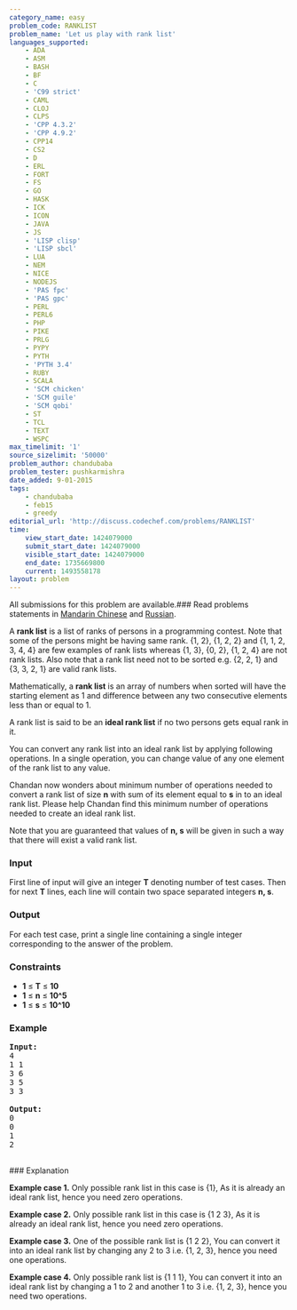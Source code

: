 ```yaml
---
category_name: easy
problem_code: RANKLIST
problem_name: 'Let us play with rank list'
languages_supported:
    - ADA
    - ASM
    - BASH
    - BF
    - C
    - 'C99 strict'
    - CAML
    - CLOJ
    - CLPS
    - 'CPP 4.3.2'
    - 'CPP 4.9.2'
    - CPP14
    - CS2
    - D
    - ERL
    - FORT
    - FS
    - GO
    - HASK
    - ICK
    - ICON
    - JAVA
    - JS
    - 'LISP clisp'
    - 'LISP sbcl'
    - LUA
    - NEM
    - NICE
    - NODEJS
    - 'PAS fpc'
    - 'PAS gpc'
    - PERL
    - PERL6
    - PHP
    - PIKE
    - PRLG
    - PYPY
    - PYTH
    - 'PYTH 3.4'
    - RUBY
    - SCALA
    - 'SCM chicken'
    - 'SCM guile'
    - 'SCM qobi'
    - ST
    - TCL
    - TEXT
    - WSPC
max_timelimit: '1'
source_sizelimit: '50000'
problem_author: chandubaba
problem_tester: pushkarmishra
date_added: 9-01-2015
tags:
    - chandubaba
    - feb15
    - greedy
editorial_url: 'http://discuss.codechef.com/problems/RANKLIST'
time:
    view_start_date: 1424079000
    submit_start_date: 1424079000
    visible_start_date: 1424079000
    end_date: 1735669800
    current: 1493558178
layout: problem
---
```

All submissions for this problem are available.###  Read problems statements in [Mandarin Chinese](http://www.codechef.com/download/translated/FEB15/mandarin/RANKLIST.pdf) and [Russian](http://www.codechef.com/download/translated/FEB15/russian/RANKLIST.pdf).

A **rank list** is a list of ranks of persons in a programming contest. Note that some of the persons might be having same rank. {1, 2}, {1, 2, 2} and {1, 1, 2, 3, 4, 4} are few examples of rank lists whereas {1, 3}, {0, 2}, {1, 2, 4} are not rank lists.
Also note that a rank list need not to be sorted e.g. {2, 2, 1} and {3, 3, 2, 1} are valid rank lists.

Mathematically, a **rank list** is an array of numbers when sorted will have the starting element as 1 and difference between any two consecutive elements less than or equal to 1.

A rank list is said to be an **ideal rank list** if no two persons gets equal rank in it.

You can convert any rank list into an ideal rank list by applying following operations. In a single operation, you can change value of any one element of the rank list to any value.

Chandan now wonders about minimum number of operations needed to convert a rank list of size **n** with sum of its element equal to **s** in to an ideal rank list. Please help Chandan find this minimum number of operations needed to create an ideal rank list.

Note that you are guaranteed that values of **n, s** will be given in such a way that there will exist a valid rank list.

### Input

First line of input will give an integer **T** denoting number of test cases.
Then for next **T** lines, each line will contain two space separated integers **n, s**.

### Output

For each test case, print a single line containing a single integer corresponding to the answer of the problem.

### Constraints

- **1** ≤ **T** ≤ **10**
- **1** ≤ **n** ≤ **10^5**
- **1** ≤ **s** ≤ **10^10**

### Example

<pre><b>Input:</b>
4
1 1
3 6
3 5
3 3

<b>Output:</b>
0
0
1
2

</pre>### Explanation

**Example case 1.**
Only possible rank list in this case is {1}, As it is already an ideal rank list, hence you need zero operations.

**Example case 2.**
Only possible rank list in this case is {1 2 3}, As it is already an ideal rank list, hence you need zero operations.

**Example case 3.**
One of the possible rank list is {1 2 2}, You can convert it into an ideal rank list by changing any 2 to 3 i.e. {1, 2, 3}, hence you need one operations.

**Example case 4.**
Only possible rank list is {1 1 1}, You can convert it into an ideal rank list by changing a 1 to 2 and another 1 to 3 i.e. {1, 2, 3}, hence you need two operations.
